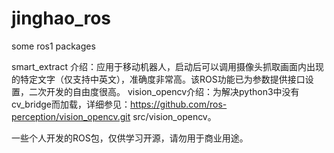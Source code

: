 # jinghao_ros
some ros1 packages

smart_extract 介绍：应用于移动机器人，启动后可以调用摄像头抓取画面内出现的特定文字（仅支持中英文），准确度非常高。该ROS功能已为参数提供接口设置，二次开发的自由度很高。
vision_opencv介绍：为解决python3中没有cv_bridge而加载，详细参见：https://github.com/ros-perception/vision_opencv.git src/vision_opencv。

一些个人开发的ROS包，仅供学习开源，请勿用于商业用途。
